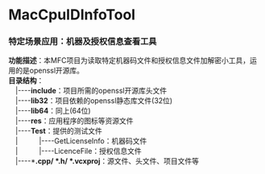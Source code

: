 # MacCpuIDInfoTool  
### 特定场景应用：机器及授权信息查看工具  
**功能描述**：本MFC项目为读取特定机器码文件和授权信息文件加解密小工具，运用的是openssl开源库。  
**目录结构**：  
　|----**include**：项目所需的openssl开源库头文件  
　|----**lib32**：项目依赖的openssl静态库文件(32位)  
　|----**lib64**：同上(64位)  
　|----**res**：应用程序的图标等资源文件  
　|----**Test**：提供的测试文件  
　|　　　|----GetLicenseInfo：机器码文件  
　|　　　|----LicenceFile：授权信息文件  
　|----***.cpp/ \*.h/ \*.vcxproj**：源文件、头文件、项目文件等  

